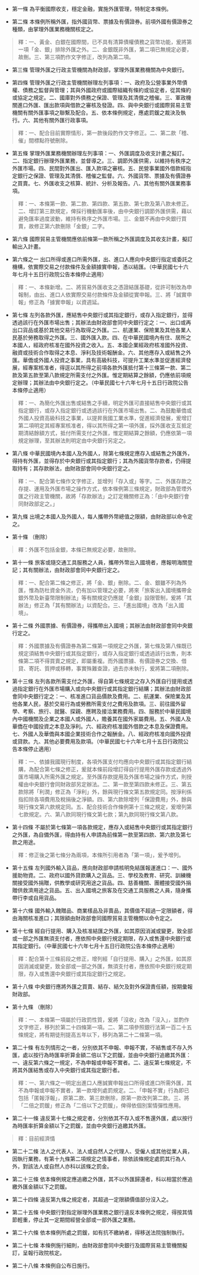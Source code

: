 * 第一條 為平衡國際收支，穩定金融，實施外匯管理，特制定本條例。

* 第二條 本條例所稱外匯，指外國貨幣、票據及有價證券。前項外國有價證券之種類，由掌理外匯業務機關核定之。

> 釋：一、黃金、白銀在國際間，已不具有清算債權債務之貨幣功能，爰將第一項「金、銀」排除外匯之外。二、金銀既非外匯，第二項已無規定必要，故刪。三、第三項酌作文字修正，改列為第二項。

* 第三條 管理外匯之行政主管機關為財政部，掌理外匯業務機關為中央銀行。

* 第四條 管理外匯之行政主管機關辦理左列事項：一、政府及公營事業外幣債權、債務之監督與管理；其與外國政府或國際組織有條約或協定者，從其條約或協定之規定。二、國庫對外債務之保證、管理及其清償之稽催。三、軍政機關進口外匯、匯出款項與借款之審核及發證。四、與中央銀行或國際貿易主管機關有關外匯事項之聯繫及配合。五、依本條例規定，應處罰鍰之裁決及執行。六、其他有關外匯行政事項。

> 釋：一、配合目前實際情形，第一款後段酌作文字修正。二、第二款「稽、催」間標點符號刪除。

* 第五條 掌理外匯業務機關辦理左列事項：一、外匯調度及收支計畫之擬訂。二、指定銀行辦理外匯業務，並督導之。三、調節外匯供需，以維持有秩序之外匯市場。四、民間對外匯出、匯入款項之審核。五、民營事業國外借款經指定銀行之保證、管理及其清償、稽催之監督。六、外國貨幣、票據及有價證券之買賣。七、外匯收支之核算、統計、分析及報告。八、其他有關外匯業務事項。

> 釋：一、本條第一款、第二款、第四款、第五款、第七款及第八款未修正。二、增訂第三款規定，俾採行機動匯率後，由中央銀行調節外匯供需，藉以避免匯率過度波動，維持有秩序之外匯市場。三、金銀不再由中央銀行買賣，故修正第六款刪除「金銀」二字。

* 第六條 國際貿易主管機關應依前條第一款所稱之外匯調度及其收支計畫，擬訂輸出入計畫。

* 第六條之一 出口所得或進口所需外匯，出、進口人應向中央銀行指定或委託之機構，依實際交易之付款條件及金額據實申報，憑以結匯。（中華民國七十六年七月十五日行政院公告本條停止適用）

> 釋：一、本條新增。二、將貿易外匯收支之憑證結匯基礎，從許可制改為申報制，由出、進口人依實際交易付款條件及金額從實申報。三、將「誠實申報」修正為「據實申報」以資週延。

* 第七條 左列各款外匯，應結售中央銀行或其指定銀行，或存入指定銀行，並得透過該行在外匯市場出售；其辦法由財政部會同中央銀行定之：一、出口或再出口貨品或基於其他交易行為取得之外匯。二、航運業、保險業及其他各業人民基於勞務取得之外匯。三、國外匯入款。四、在中華民國境內有住、居所之本國人，經政府核准在國外投資之收入。五、本國企業經政府核准國外投資、融資或技術合作取得之本息、淨利及技術報酬金。六、其他應存入或結售之外匯。華僑或外國人投資之事業，具有高級科技，可提升工業水準並促進經濟發展，經專案核准者，得逕以其所得之前項各款外匯抵付第十三條第一款、第二款及第五款至第八款規定所需支付之外匯。惟定期結算之餘額，仍應依前項規定辦理；其辦法由中央銀行定之。（中華民國七十六年七月十五日行政院公告本條停止適用）

> 釋：一、為簡化外匯出售或結售之手續，明定外匯可直接結售中央銀行或其指定銀行，或存入指定銀行或透過該行在外匯市場出售。二、為鼓勵華僑或外國人投資高級科技之事業，以提昇我國工業水準，促進經濟發展，爰增訂第二項明定其經專案核准者，得以其所得之第一項外匯，採外匯收支互抵定期清結餘額方式，抵付所需支付之外匯，惟定期結算之餘額，仍應依第一項規定辦理，至其辦法則明定由中央銀行另定之。

* 第八條 中華民國境內本國人及外國人，除第七條規定應存入或結售之外匯外，得持有外匯，並得存於中央銀行或其指定銀行；其為外國貨幣存款者，仍得提取持有；其存款辦法，由財政部會同中央銀行定之。

> 釋：一、配合第七條作文字修正，並增列「存入或」等字。二、外匯存款之存提、運用及外匯市場之操作方式，依本條例第三條規定，財政部為管堙外匯之行政主管機關，故將「存款辦法」之訂定機關修正為：「由中央銀行會同財政部定之。」

* 第九條 出境之本國人及外國人，每人攜帶外幣總值之限額，由財政部以命令定之。

* 第十條 （刪除）

> 釋：外匯不包括金銀，本條已無規定必要，故刪除。

* 第十一條 旅客或隨交通工具服務之人員，攜帶外幣出入國境者，應報明海關登記；其有關辦法，由財政部會同中央銀行定之。

> 釋：一、配合第二條之修正，將「金、銀」刪除。二、金、銀雖不列為外匯，惟為防杜資金外流，仍有加以管理之必要，將來「旅客出入國境攜帶金銀外幣及新臺幣限制辦法」等有關規定仍應就「金銀」設限管制，爰將「其辦法」修正為「其有關辦法」以資配合。三、「進出國境」改為「出入國境」。

* 第十二條 外國票據、有價證券，得攜帶出入國境；其辦法由財政部會同中央銀行定之。

> 釋：外國票據及有價證券為第二條第一項規定之外匯，第七條及第八條既已規定須結售中央銀行或其指定銀行，或存入指定銀行或透過該行出售，則本條第二項不得買賣之規定，即屬重複。而外國票據、有價證券之交換、借貸、寄託、質押或移轉，事實殊難查證，過去亦未執行，爰將第二項刪除。

* 第十三條 左列各款所需支付之外匯，得自第七條規定之存入外匯自行提用或透過指定銀行在外匯市場購入或向中央銀行或其指定銀行結購；其辦法由財政部會同中央銀行定之：一、核准進口貨品價款及費用。二、航運業、保險業及其他各業人民，基於交易行為或勞務所需支付之費用及款項。三、前往國外留學、考察、旅行、就醫、探親、應聘及接洽業務費用。四、服務於中華民國境內中國機關及企業之本國人或外國人，贍養其在國外家屬費用。五、外國人及華僑在中國投資之本息及淨利。六、經政府核准國外借款之本息及保證費用。七、外國人及華僑與本國企業技術合作之報酬金。八、經政府核准向國外投資或貸款。九、其他必要費用及款項。（中華民國七十六年七月十五日行政院公告本條停止適用）

> 釋：一、依據我國現行制度，各項外匯支付均應向中央銀行或其指定銀行結購，為配合第七條之修正，爰就本條前段增訂得自行提用外匯存款或透過外匯市場購入所需外匯之規定。至外匯存款提用及外匯市場之操作方式，則授權由中央銀行會同財政部另定辦法。二、第一款至第四款未修正。三、第五款除將「利潤」修正為「淨利」外，餘與現行條文第五款規定同。按淨利係指扣除各項費用及稅捐後之淨額。四、第六款除增列「保證費用」外，餘與現行條文第六款規定同。五、配合技術合作條例第十三條之規定，爰增列第七款規定。六、第八款同現行條文第七款；第九款同現行條文第八款。

* 第十四條 不屬於第七條第一項各款規定，應存入或結售中央銀行或其指定銀行之外匯，為自備外匯，得由持有人申請為前條第一款至第四款、第六款及第七款之用途。

> 釋：修正後之第七條分為兩項，本條所引用者為「第一項」，爰予增列。

* 第十五條 左列國外輸入貨品，應向財政部申請核明免結匯報運進口：一、國外援助物資。二、政府以國外貸款購入之貨品。三、學校及教育、研究、訓練機關接受國外捐贈，供教學或研究用途之貨品。四、慈善機關、團體接受國外捐贈供救濟用途之貨品。五、出入國境之旅客及在交通工具服務之人員，隨身攜帶行李或自用貨品。

* 第十六條 國外輸入餽贈品、商業樣品及非賣品，其價值不超過一定限額者，得由海關核准進口；其限額由財政部會同國際貿易主管機關以命令定之。

* 第十七條 經自行提用、購入及核准結匯之外匯，如其原因消滅或變更，致全部或一部之外匯無須支付者，應依照中央銀行規定期限，存入或售還中央銀行或其指定銀行。（中華民國七十六年七月十五日行政院公告本條停止適用）

> 釋：配合第十三條前段之修正，增列經「自行提用、購入」之外匯，如其原因消滅或變更，致全部或一部之外匯，無須支付者，應依照中央銀行規定期限，存入或售還中央銀行或其指定銀行之規定。

* 第十八條 中央銀行應將外匯之買賣、結存、結欠及對外保證責任額，按期彙報財政部。

* 第十九條 （刪除）

> 釋：一、本條第一項屬於行政罰性質，爰將「沒收」改為「沒入」，並酌作文字修正，移列於第二十四條第一項。二、第二項參照銀行法第一百二十五條規定，將有期徒刑提高五年以下，移列為第二十二條第一項。

* 第二十條 有左列情形之一者，分別依其不申報、申報不實，不結售或不存入外匯，處以按行為時匯率折算金額二倍以下之罰鍰，並由中央銀行追繳其外匯：一、違反第六條之一規定，不為申報或申報不實者。二、違反第七條規定，不將其外匯結售或存入中央銀行或其指定銀行者。

> 釋：一、第六條之一明定出進口人應誠實申報出口所得或進口所需外匯，其不為申報或申報不實者，第一款增列處罰規定。二、「申報不實」行為即已包括「匿報浮報」，原第二款、第三款刪除，原第一款改列第二款。三、將「二倍之罰鍰」修正為「二倍以下之罰鍰」，俾得依個別案情彈性應用。

* 第二十一條 違反第十七條之規定者，分別依其不存入或不售還外匯，處以按行為時匯率折算金額以下之罰鍰，並由中央銀行追繳其外匯。

> 釋：目前經濟情

* 第二十二條 法人之代表人、法人或自然人之代理人、受僱人或其他從業人員，因執行業務，有第十九條第二項規定之情事者，除依該條規定處罰其行為人外，對該法人或自然人亦科以該條之罰金。

* 第二十三條 依本條例規定應追繳之外匯，其不以外匯歸還者，科以相當於應追繳外匯金額以下之罰鍰。

* 第二十四條 違反第九條之規定者，其超過一定限額價值部分沒入之。

* 第二十五條 中央銀行對指定辦理外匯業務之銀行違反本條例之規定，得按其情節輕重，停止其一定期間經營全部或一部外匯之業務。

* 第二十六條 依本條例所處之罰鍰，如有抗不繳納者，得移送法院強制執行。

* 第二十七條 本條例施行細則，由財政部會同中央銀行及國際貿易主管機關擬訂，呈報行政院核定。

* 第二十八條 本條例自公布日施行。

